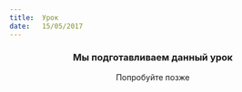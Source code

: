 ```yaml
---
title:  Урок
date:   15/05/2017
---
```


### <center>Мы подготавливаем данный урок</center>
<center>Попробуйте позже</center>
